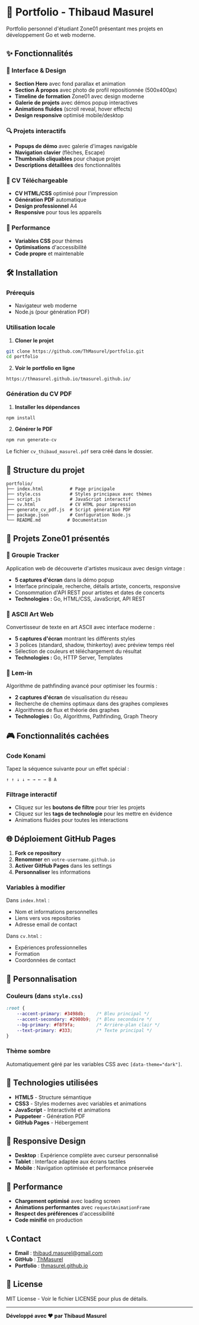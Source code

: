 # 🌟 Portfolio - Thibaud Masurel

Portfolio personnel d'étudiant Zone01 présentant mes projets en développement Go et web moderne.

## ✨ Fonctionnalités

### 🎨 Interface & Design
- **Section Hero** avec fond parallax et animation
- **Section À propos** avec photo de profil repositionnée (500x400px)
- **Timeline de formation** Zone01 avec design moderne
- **Galerie de projets** avec démos popup interactives
- **Animations fluides** (scroll reveal, hover effects)
- **Design responsive** optimisé mobile/desktop

### 🔍 Projets interactifs
- **Popups de démo** avec galerie d'images navigable
- **Navigation clavier** (flèches, Escape) 
- **Thumbnails cliquables** pour chaque projet
- **Descriptions détaillées** des fonctionnalités

### 📄 CV Téléchargeable
- **CV HTML/CSS** optimisé pour l'impression
- **Génération PDF** automatique
- **Design professionnel** A4
- **Responsive** pour tous les appareils

### 🚀 Performance
- **Variables CSS** pour thèmes
- **Optimisations** d'accessibilité
- **Code propre** et maintenable

## 🛠️ Installation

### Prérequis
- Navigateur web moderne
- Node.js (pour génération PDF)

### Utilisation locale

1. **Cloner le projet**
```bash
git clone https://github.com/ThMasurel/portfolio.git
cd portfolio
```

2. **Voir le portfolio en ligne**
```
https://thmasurel.github.io/tmasurel.github.io/
```

### Génération du CV PDF

1. **Installer les dépendances**
```bash
npm install
```

2. **Générer le PDF**
```bash
npm run generate-cv
```

Le fichier `cv_thibaud_masurel.pdf` sera créé dans le dossier.

## 📂 Structure du projet

```
portfolio/
├── index.html          # Page principale
├── style.css           # Styles principaux avec thèmes
├── script.js           # JavaScript interactif
├── cv.html             # CV HTML pour impression
├── generate_cv_pdf.js  # Script génération PDF
├── package.json        # Configuration Node.js
└── README.md          # Documentation
```

## 🎯 Projets Zone01 présentés

### 🎵 Groupie Tracker
Application web de découverte d'artistes musicaux avec design vintage :
- **5 captures d'écran** dans la démo popup
- Interface principale, recherche, détails artiste, concerts, responsive
- Consommation d'API REST pour artistes et dates de concerts
- **Technologies :** Go, HTML/CSS, JavaScript, API REST

### 🎨 ASCII Art Web  
Convertisseur de texte en art ASCII avec interface moderne :
- **5 captures d'écran** montrant les différents styles
- 3 polices (standard, shadow, thinkertoy) avec préview temps réel
- Sélection de couleurs et téléchargement du résultat
- **Technologies :** Go, HTTP Server, Templates

### 🐜 Lem-in
Algorithme de pathfinding avancé pour optimiser les fourmis :
- **2 captures d'écran** de visualisation du réseau
- Recherche de chemins optimaux dans des graphes complexes  
- Algorithmes de flux et théorie des graphes
- **Technologies :** Go, Algorithms, Pathfinding, Graph Theory

## 🎮 Fonctionnalités cachées

### Code Konami
Tapez la séquence suivante pour un effet spécial :
```
↑ ↑ ↓ ↓ ← → ← → B A
```

### Filtrage interactif
- Cliquez sur les **boutons de filtre** pour trier les projets
- Cliquez sur les **tags de technologie** pour les mettre en évidence
- Animations fluides pour toutes les interactions

## 🌐 Déploiement GitHub Pages

1. **Fork ce repository**
2. **Renommer** en `votre-username.github.io`
3. **Activer GitHub Pages** dans les settings
4. **Personnaliser** les informations

### Variables à modifier

Dans `index.html` :
- Nom et informations personnelles
- Liens vers vos repositories
- Adresse email de contact

Dans `cv.html` :
- Expériences professionnelles
- Formation
- Coordonnées de contact

## 🎨 Personnalisation

### Couleurs (dans `style.css`)
```css
:root {
    --accent-primary: #3498db;    /* Bleu principal */
    --accent-secondary: #2980b9;  /* Bleu secondaire */
    --bg-primary: #f8f9fa;        /* Arrière-plan clair */
    --text-primary: #333;         /* Texte principal */
}
```

### Thème sombre
Automatiquement géré par les variables CSS avec `[data-theme="dark"]`.

## 🔧 Technologies utilisées

- **HTML5** - Structure sémantique
- **CSS3** - Styles modernes avec variables et animations
- **JavaScript** - Interactivité et animations
- **Puppeteer** - Génération PDF
- **GitHub Pages** - Hébergement

## 📱 Responsive Design

- **Desktop** : Expérience complète avec curseur personnalisé
- **Tablet** : Interface adaptée aux écrans tactiles
- **Mobile** : Navigation optimisée et performance préservée

## 🚀 Performance

- **Chargement optimisé** avec loading screen
- **Animations performantes** avec `requestAnimationFrame`
- **Respect des préférences** d'accessibilité
- **Code minifié** en production

## 📞 Contact

- **Email** : thibaud.masurel@gmail.com
- **GitHub** : [ThMasurel](https://github.com/ThMasurel)
- **Portfolio** : [thmasurel.github.io](https://thmasurel.github.io/tmasurel.github.io/)

## 📄 License

MIT License - Voir le fichier LICENSE pour plus de détails.

---

**Développé avec ❤️ par Thibaud Masurel**